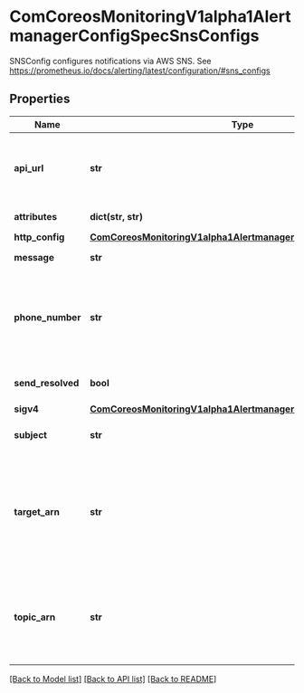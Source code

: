 # ComCoreosMonitoringV1alpha1AlertmanagerConfigSpecSnsConfigs

SNSConfig configures notifications via AWS SNS. See https://prometheus.io/docs/alerting/latest/configuration/#sns_configs
## Properties
Name | Type | Description | Notes
------------ | ------------- | ------------- | -------------
**api_url** | **str** | The SNS API URL i.e. https://sns.us-east-2.amazonaws.com. If not specified, the SNS API URL from the SNS SDK will be used. | [optional] 
**attributes** | **dict(str, str)** | SNS message attributes. | [optional] 
**http_config** | [**ComCoreosMonitoringV1alpha1AlertmanagerConfigSpecHttpConfig**](ComCoreosMonitoringV1alpha1AlertmanagerConfigSpecHttpConfig.md) |  | [optional] 
**message** | **str** | The message content of the SNS notification. | [optional] 
**phone_number** | **str** | Phone number if message is delivered via SMS in E.164 format. If you don&#39;t specify this value, you must specify a value for the TopicARN or TargetARN. | [optional] 
**send_resolved** | **bool** | Whether or not to notify about resolved alerts. | [optional] 
**sigv4** | [**ComCoreosMonitoringV1alpha1AlertmanagerConfigSpecSigv4**](ComCoreosMonitoringV1alpha1AlertmanagerConfigSpecSigv4.md) |  | [optional] 
**subject** | **str** | Subject line when the message is delivered to email endpoints. | [optional] 
**target_arn** | **str** | The  mobile platform endpoint ARN if message is delivered via mobile notifications. If you don&#39;t specify this value, you must specify a value for the topic_arn or PhoneNumber. | [optional] 
**topic_arn** | **str** | SNS topic ARN, i.e. arn:aws:sns:us-east-2:698519295917:My-Topic If you don&#39;t specify this value, you must specify a value for the PhoneNumber or TargetARN. | [optional] 

[[Back to Model list]](../README.md#documentation-for-models) [[Back to API list]](../README.md#documentation-for-api-endpoints) [[Back to README]](../README.md)


